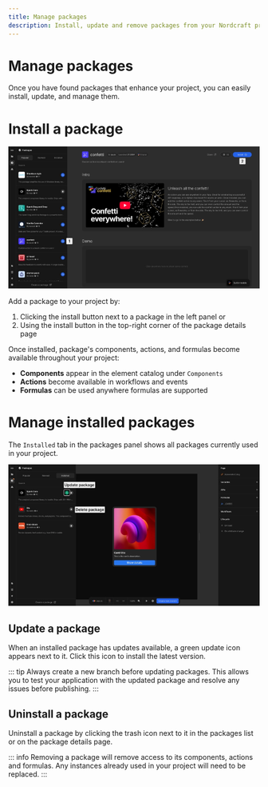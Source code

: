 ```yaml
---
title: Manage packages
description: Install, update and remove packages from your Nordcraft project to efficiently add functionality while managing dependencies.
---
```


# Manage packages

Once you have found packages that enhance your project, you can easily install, update, and manage them.

# Install a package

![Install a package|16/9](install-a-package.webp)

Add a package to your project by:

1. Clicking the install button next to a package in the left panel or
2. Using the install button in the top-right corner of the package details page

Once installed, package's components, actions, and formulas become available throughout your project:

- **Components** appear in the element catalog under `Components`
- **Actions** become available in workflows and events
- **Formulas** can be used anywhere formulas are supported

# Manage installed packages

The `Installed` tab in the packages panel shows all packages currently used in your project.

![Installed packages|16/9](update-a-package.webp)

## Update a package

When an installed package has updates available, a green update icon appears next to it. Click this icon to install the latest version.

::: tip
Always create a new branch before updating packages. This allows you to test your application with the updated package and resolve any issues before publishing.
:::

## Uninstall a package

Uninstall a package by clicking the trash icon next to it in the packages list or on the package details page.

::: info
Removing a package will remove access to its components, actions and formulas. Any instances already used in your project will need to be replaced.
:::
